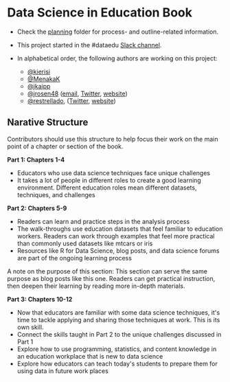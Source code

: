 # Data Science in Education Book 

- Check the [planning](/planning/) folder for process- and outline-related information.

- This project started in the #dataedu [Slack channel](https://dataedu.slack.com/). 

- In alphabetical order, the following authors are working on this project:
  - [\@kierisi](https://github.com/kierisi)
  - [\@MenakaK](https://github.com/MenakaK)
  - [\@jkaipp](https://github.com/jkaipp)
  - [\@jrosen48](https://github.com/jrosen48) ([email](mailto:jrosen@msu.edu), [Twitter](http://twitter.com/jrosenberg6432), [website](http://jmichaelrosenberg.com))
  - [\@restrellado](https://github.com/restrellado), ([Twitter](http://twitter.com/ryanes), [website](https://ryanestrellado.netlify.com/)) 
  
## Narative Structure 

Contributors should use this structure to help focus their work on the main point of a chapter or section of the book.

**Part 1: Chapters 1-4**

- Educators who use data science techniques face unique challenges  
- It takes a lot of people in different roles to create a good learning environment. Different education roles mean different datasets, techniques, and challenges

**Part 2: Chapters 5-9**

- Readers can learn and practice steps in the analysis process  
- The walk-throughs use education datasets that feel familiar to education workers. Readers can work through examples that feel more practical than commonly used datasets like mtcars or iris  
- Resources like R for Data Science, blog posts, and data science forums are part of the ongoing learning process

A note on the purpose of this section: This section can serve the same purpose as blog posts like this one. Readers can get practical instruction, then deepen their learning by reading more in-depth materials.

**Part 3: Chapters 10-12**

- Now that educators are familiar with some data science techniques, it's time to tackle applying and sharing those techniques at work. This is its own skill.  
- Connect the skills taught in Part 2 to the unique challenges discussed in Part 1 
- Explore how to use programming, statistics, and content knowledge in an education workplace that is new to data science  
- Explore how educators can teach today's students to prepare them for using data in future work places